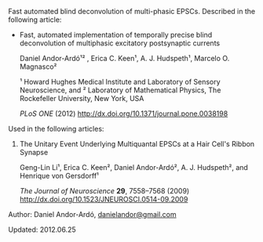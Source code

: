 Fast automated blind deconvolution of multi-phasic EPSCs.
Described in the following article:

* Fast, automated implementation of temporally precise blind deconvolution of multiphasic excitatory postsynaptic currents

  Daniel Andor-Ardó¹² , Erica C. Keen¹, A. J. Hudspeth¹, Marcelo O. Magnasco²
 
  ¹ Howard Hughes Medical Institute and Laboratory of Sensory Neuroscience, and
  ² Laboratory of Mathematical Physics, The Rockefeller University, New York, USA

  *PLoS ONE* (2012) http://dx.doi.org/10.1371/journal.pone.0038198

Used in the following articles:

1. The Unitary Event Underlying Multiquantal EPSCs at a Hair Cell's Ribbon Synapse

   Geng-Lin Li¹, Erica C. Keen², Daniel Andor-Ardó², A. J. Hudspeth², and Henrique von Gersdorff¹

   *The Journal of Neuroscience* **29**, 7558–7568 (2009) http://dx.doi.org/10.1523/JNEUROSCI.0514-09.2009

Author: Daniel Andor-Ardó, danielandor@gmail.com

Updated: 2012.06.25